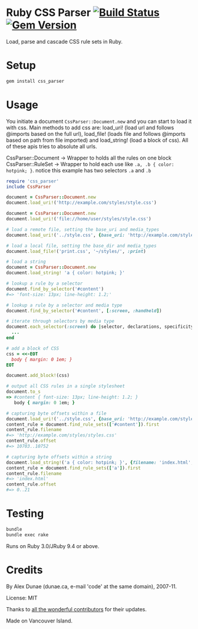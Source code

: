 # Ruby CSS Parser [![Build Status](https://github.com/premailer/css_parser/workflows/Run%20css_parser%20CI/badge.svg)](https://github.com/ojab/css_parser/actions?query=workflow%3A%22Run+css_parser+CI%22) [![Gem Version](https://badge.fury.io/rb/css_parser.svg)](https://badge.fury.io/rb/css_parser)

Load, parse and cascade CSS rule sets in Ruby. 

# Setup

```Bash
gem install css_parser
```

# Usage

You initiate a document `CssParser::Document.new` and you can start to load it with css. Main methods to add css are: load_uri! (load url and follows @imports based on the full url), load_file! (loads file and follows @imports based on path from file imported) and load_string! (load a block of css). All of these apis tries to absolute all urls.

CssParser::Document -> Wrapper to holds all the rules on one block  
CssParser::RuleSet -> Wrapper to hold each use like `.a, .b { color: hotpink; }`. notice this example has two selectors `.a` and `.b`


```Ruby
require 'css_parser'
include CssParser

document = CssParser::Document.new
document.load_uri!('http://example.com/styles/style.css')

document = CssParser::Document.new
document.load_uri!('file://home/user/styles/style.css')

# load a remote file, setting the base_uri and media_types
document.load_uri!('../style.css', {base_uri: 'http://example.com/styles/inc/', media_types: [:screen, :handheld]})

# load a local file, setting the base_dir and media_types
document.load_file!('print.css', '~/styles/', :print)

# load a string
document = CssParser::Document.new
document.load_string! 'a { color: hotpink; }'

# lookup a rule by a selector
document.find_by_selector('#content')
#=> 'font-size: 13px; line-height: 1.2;'

# lookup a rule by a selector and media type
document.find_by_selector('#content', [:screen, :handheld])

# iterate through selectors by media type
document.each_selector(:screen) do |selector, declarations, specificity|
  ...
end

# add a block of CSS
css = <<-EOT
  body { margin: 0 1em; }
EOT

document.add_block!(css)

# output all CSS rules in a single stylesheet
document.to_s
=> #content { font-size: 13px; line-height: 1.2; }
   body { margin: 0 1em; }

# capturing byte offsets within a file
document.load_uri!('../style.css', {base_uri: 'http://example.com/styles/inc/', capture_offsets: true)
content_rule = document.find_rule_sets(['#content']).first
content_rule.filename
#=> 'http://example.com/styles/styles.css'
content_rule.offset
#=> 10703..10752

# capturing byte offsets within a string
document.load_string!('a { color: hotpink; }', {filename: 'index.html', capture_offsets: true)
content_rule = document.find_rule_sets(['a']).first
content_rule.filename
#=> 'index.html'
content_rule.offset
#=> 0..21
```

# Testing

```Bash
bundle
bundle exec rake
```

Runs on Ruby 3.0/JRuby 9.4 or above.

# Credits

By Alex Dunae (dunae.ca, e-mail 'code' at the same domain), 2007-11.

License: MIT

Thanks to [all the wonderful contributors](http://github.com/premailer/css_parser/contributors) for their updates.

Made on Vancouver Island.
